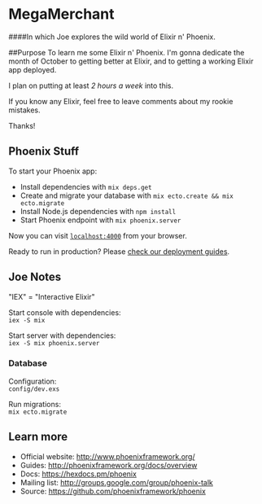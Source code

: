 # MegaMerchant
####In which Joe explores the wild world of Elixir n' Phoenix.


##Purpose
To learn me some Elixir n' Phoenix. I'm gonna dedicate the month of October to getting better at Elixir, and to getting a working Elixir app deployed.

I plan on putting at least *2 hours a week* into this.

If you know any Elixir, feel free to leave comments about my rookie mistakes.

Thanks!

## Phoenix Stuff

To start your Phoenix app:

  * Install dependencies with `mix deps.get`
  * Create and migrate your database with `mix ecto.create && mix ecto.migrate`
  * Install Node.js dependencies with `npm install`
  * Start Phoenix endpoint with `mix phoenix.server`

Now you can visit [`localhost:4000`](http://localhost:4000) from your browser.

Ready to run in production? Please [check our deployment guides](http://www.phoenixframework.org/docs/deployment).

## Joe Notes

"IEX" = "Interactive Elixir"  

Start console with dependencies:  
`iex -S mix`

Start server with dependencies:  
`iex -S mix phoenix.server`

### Database

Configuration:  
`config/dev.exs`  

Run migrations:  
`mix ecto.migrate`

## Learn more

  * Official website: http://www.phoenixframework.org/
  * Guides: http://phoenixframework.org/docs/overview
  * Docs: https://hexdocs.pm/phoenix
  * Mailing list: http://groups.google.com/group/phoenix-talk
  * Source: https://github.com/phoenixframework/phoenix
